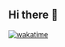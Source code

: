 ## Hi there 👋
[![wakatime](https://wakatime.com/badge/user/b93e6d7c-723d-4700-977c-6eb84ed72ab9.svg)](https://wakatime.com/@b93e6d7c-723d-4700-977c-6eb84ed72ab9)
<!--
**l9rok/L9rok** is a ✨ _special_ ✨ repository because its `README.md` (this file) appears on your GitHub profile.

Here are some ideas to get you started:

- 🔭 I’m currently working on ...
- 🌱 I’m currently learning ...
- 👯 I’m looking to collaborate on ...
- 🤔 I’m looking for help with ...
- 💬 Ask me about ...
- 📫 How to reach me: ...
- 😄 Pronouns: ...
- ⚡ Fun fact: ...
-->
